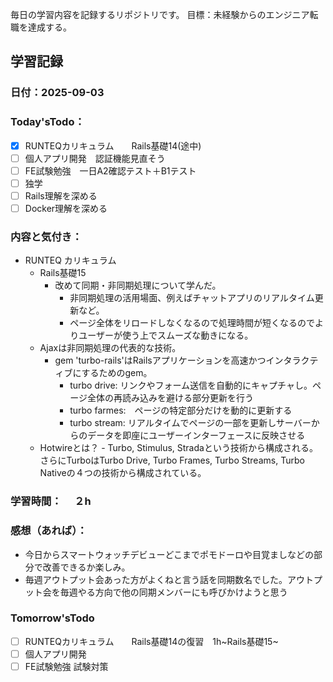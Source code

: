 毎日の学習内容を記録するリポジトリです。
目標：未経験からのエンジニア転職を達成する。

## 学習記録
### 日付：2025-09-03
### Today'sTodo：
- [x] RUNTEQカリキュラム　　Rails基礎14(途中)
- [ ] 個人アプリ開発　認証機能見直そう
- [ ] FE試験勉強　一日A2確認テスト＋B1テスト
- [ ] 独学
- [ ] Rails理解を深める
- [ ] Docker理解を深める　
### 内容と気付き：
- RUNTEQ カリキュラム　
    - Rails基礎15
        - 改めて同期・非同期処理について学んだ。
            - 非同期処理の活用場面、例えばチャットアプリのリアルタイム更新など。
            - ページ全体をリロードしなくなるので処理時間が短くなるのでよりユーザーが使う上でスムーズな動きになる。
    - Ajaxは非同期処理の代表的な技術。
        - gem 'turbo-rails'はRailsアプリケーションを高速かつインタラクティブにするためのgem。
            - turbo drive: リンクやフォーム送信を自動的にキャプチャし。ページ全体の再読み込みを避ける部分更新を行う
            - turbo farmes:　ページの特定部分だけを動的に更新する
            - turbo stream: リアルタイムでページの一部を更新しサーバーからのデータを即座にユーザーインターフェースに反映させる
    - Hotwireとは？
            - Turbo, Stimulus, Stradaという技術から構成される。さらにTurboはTurbo Drive, Turbo Frames, Turbo Streams, Turbo Nativeの４つの技術から構成されている。

### 学習時間：　  ２h
### 感想（あれば）：
- 今日からスマートウォッチデビューどこまでポモドーロや目覚ましなどの部分で改善できるか楽しみ。
- 毎週アウトプット会あった方がよくねと言う話を同期数名でした。アウトプット会を毎週やる方向で他の同期メンバーにも呼びかけようと思う
### Tomorrow'sTodo
- [ ] RUNTEQカリキュラム　　Rails基礎14の復習　1h~Rails基礎15~
- [ ] 個人アプリ開発　
- [ ] FE試験勉強 試験対策
